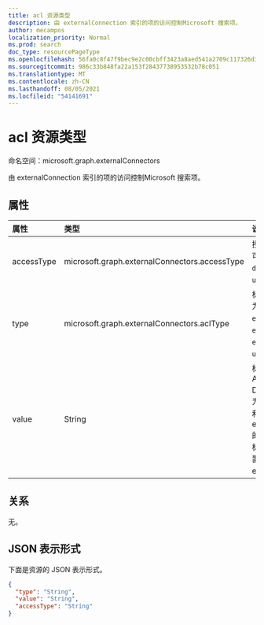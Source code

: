```yaml
---
title: acl 资源类型
description: 由 externalConnection 索引的项的访问控制Microsoft 搜索项。
author: mecampos
localization_priority: Normal
ms.prod: search
doc_type: resourcePageType
ms.openlocfilehash: 56fa0c8f47f9bec9e2c00cbff3423a8aed541a2709c117326d3d0a29effabc08
ms.sourcegitcommit: 986c33b848fa22a153f28437738953532b78c051
ms.translationtype: MT
ms.contentlocale: zh-CN
ms.lasthandoff: 08/05/2021
ms.locfileid: "54141691"
---
```

# <a name="acl-resource-type"></a>acl 资源类型

命名空间：microsoft.graph.externalConnectors

由 externalConnection 索引的项的访问控制Microsoft 搜索项。

## <a name="properties"></a>属性
|属性|类型|说明|
|:---|:---|:---|
|accessType|microsoft.graph.externalConnectors.accessType|授予标识的访问权限。 可取值为：`grant`、`deny`、`unknownFutureValue`。|
|type|microsoft.graph.externalConnectors.aclType|标识的类型。 可取值为：`user`、`group`、`everyone`、`everyoneExceptGuests`、`externalGroup`、`unknownFutureValue`。|
|value|String|标识的唯一标识。 如果Azure Active Directory，则分别设置为类型为 user、group 和 everyone (和 everyoneExceptGuests 的用户、组或租户) `value` 标识符。 如果外部组设置为 `value` externalGroup 的 ID |

## <a name="relationships"></a>关系
无。

## <a name="json-representation"></a>JSON 表示形式
下面是资源的 JSON 表示形式。
<!-- {
  "blockType": "resource",
  "@odata.type": "microsoft.graph.externalConnectors.acl"
}
-->
``` json
{
  "type": "String",
  "value": "String",
  "accessType": "String"
}
```

